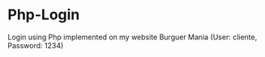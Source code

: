# Php-Login
Login using Php implemented on my website Burguer Mania (User: cliente, Password: 1234)
